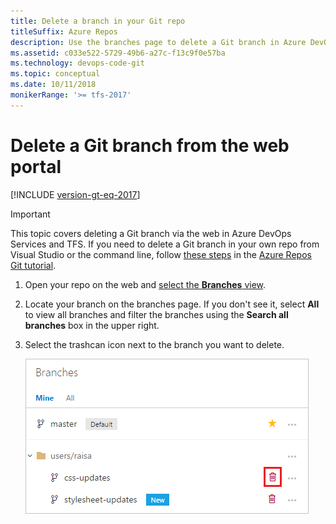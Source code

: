 ```yaml
---
title: Delete a branch in your Git repo
titleSuffix: Azure Repos
description: Use the branches page to delete a Git branch in Azure DevOps Services or Team Foundation Server
ms.assetid: c033e522-5729-49b6-a27c-f13c9f0e57ba
ms.technology: devops-code-git 
ms.topic: conceptual
ms.date: 10/11/2018
monikerRange: '>= tfs-2017'
---
```


# Delete a Git branch from the web portal

[!INCLUDE [version-gt-eq-2017](../../includes/version-gt-eq-2017.md)]

>[!IMPORTANT]
> This topic covers deleting a Git branch via the web in Azure DevOps Services and TFS. If you need to delete a Git branch in your own repo from Visual Studio or the command line,
> follow [these steps](./delete-git-branch.md) in the [Azure Repos Git tutorial](gitworkflow.md).

1. Open your repo on the web and [select the **Branches** view](manage-your-branches.md).

2. Locate your branch on the branches page. If you don't see it, select **All** to view all branches and filter the branches using the **Search all branches** box in the upper right.

3. Select the trashcan icon next to the branch you want to delete. 

    ![Delete your branch in the Azure DevOps Services/TFS web portal](media/branches/delete_branch.png)
